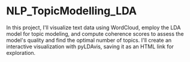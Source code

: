 # NLP_TopicModelling_LDA
In this project, I'll visualize text data using WordCloud, employ the LDA model for topic modeling, and compute coherence scores to assess the model's quality and find the optimal number of topics. I'll create an interactive visualization with pyLDAvis, saving it as an HTML link for exploration.
